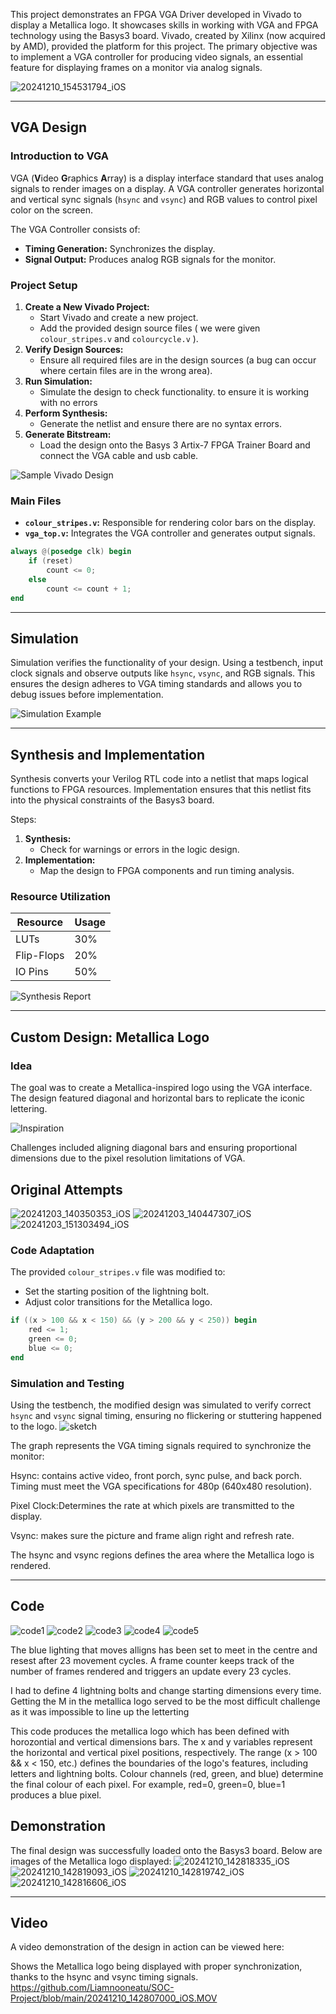 

This project demonstrates an FPGA VGA Driver developed in Vivado to display a Metallica logo. It showcases skills in working with VGA and FPGA technology using the Basys3 board. Vivado, created by Xilinx (now acquired by AMD), provided the platform for this project. The primary objective was to implement a VGA controller for producing video signals, an essential feature for displaying frames on a monitor via analog signals.

![20241210_154531794_iOS](https://github.com/user-attachments/assets/1e9eb30d-55d0-4e0f-bc9d-3784fb3971ee)

---

## VGA Design

### Introduction to VGA

VGA (**V**ideo **G**raphics **A**rray) is a display interface standard that uses analog signals to render images on a display. A VGA controller generates horizontal and vertical sync signals (`hsync` and `vsync`) and RGB values to control pixel color on the screen.

The VGA Controller consists of:
- **Timing Generation:** Synchronizes the display.
- **Signal Output:** Produces analog RGB signals for the monitor.

### Project Setup
1. **Create a New Vivado Project:**
   - Start Vivado and create a new project.
   - Add the provided design source files ( we were given `colour_stripes.v` and `colourcycle.v` ).
2. **Verify Design Sources:**
   - Ensure all required files are in the design sources (a bug can occur where certain files are in the wrong area).
3. **Run Simulation:**
   - Simulate the design to check functionality. to ensure it is working with no errors
4. **Perform Synthesis:**
   - Generate the netlist and ensure there are no syntax errors.
5. **Generate Bitstream:**
   - Load the design onto the Basys 3 Artix-7 FPGA Trainer Board and connect the VGA cable and usb cable.

![Sample Vivado Design](https://github.com/user-attachments/assets/6b66928d-ddeb-4882-9670-51b33e3257b0)

### Main Files
- **`colour_stripes.v`:** Responsible for rendering color bars on the display.
- **`vga_top.v`:** Integrates the VGA controller and generates output signals.

```verilog
always @(posedge clk) begin
    if (reset) 
        count <= 0;
    else
        count <= count + 1;
end
```

---

## Simulation

Simulation verifies the functionality of your design. Using a testbench, input clock signals and observe outputs like `hsync`, `vsync`, and RGB signals. This ensures the design adheres to VGA timing standards and allows you to debug issues before implementation.

![Simulation Example](https://github.com/user-attachments/assets/7ea4f9ca-57b5-484f-8721-8a83ad56c5ef)

---

## Synthesis and Implementation

Synthesis converts your Verilog RTL code into a netlist that maps logical functions to FPGA resources. Implementation ensures that this netlist fits into the physical constraints of the Basys3 board.

Steps:
1. **Synthesis:**
   - Check for warnings or errors in the logic design.
2. **Implementation:**
   - Map the design to FPGA components and run timing analysis.

### Resource Utilization
| Resource | Usage         |
|----------|---------------|
| LUTs     | 30%           |
| Flip-Flops | 20%         |
| IO Pins  | 50%           |

![Synthesis Report](https://github.com/user-attachments/assets/f5708315-a31b-425e-96b2-338152597b38)

---

## Custom Design: Metallica Logo

### Idea
The goal was to create a Metallica-inspired logo using the VGA interface. The design featured diagonal and horizontal bars to replicate the iconic lettering.

![Inspiration](https://static.wikia.nocookie.net/metal-central/images/6/69/18122-1366x768.jpg)

Challenges included aligning diagonal bars and ensuring proportional dimensions due to the pixel resolution limitations of VGA.


## Original Attempts
![20241203_140350353_iOS](https://github.com/user-attachments/assets/8474f96d-159c-47d8-9ec1-aa39b4da4c0c)
![20241203_140447307_iOS](https://github.com/user-attachments/assets/d3b1b527-d03c-477c-8359-5ea2ac838929)
![20241203_151303494_iOS](https://github.com/user-attachments/assets/7598ae2f-9a71-4775-b107-3c005fb5b081)


### Code Adaptation
The provided `colour_stripes.v` file was modified to:
- Set the starting position of the lightning bolt.
- Adjust color transitions for the Metallica logo.

```verilog
if ((x > 100 && x < 150) && (y > 200 && y < 250)) begin
    red <= 1;
    green <= 0;
    blue <= 0;
end
```

### Simulation and Testing
Using the testbench, the modified design was simulated to verify correct `hsync` and `vsync` signal timing, ensuring no flickering or stuttering happened to the logo.
![sketch](https://github.com/user-attachments/assets/10c59a33-8794-47fb-bafc-2edddfe79f3c)

The graph represents the VGA timing signals required to synchronize the monitor:

Hsync:
contains active video, front porch, sync pulse, and back porch.
Timing must meet the VGA specifications for 480p (640x480 resolution).

Pixel Clock:Determines the rate at which pixels are transmitted to the display.

Vsync: makes sure the picture and frame align right and refresh rate.

The hsync and vsync regions defines the area where the Metallica logo is rendered.

---

##  Code
![code1](https://github.com/user-attachments/assets/b1f1abf7-16c7-4141-9fa1-d061f499fe6d)
![code2](https://github.com/user-attachments/assets/5b68ec4b-c767-4cd0-a1e0-b1ef103ac2cf)
![code3](https://github.com/user-attachments/assets/8c3ebe98-1f35-4549-9f8f-18f6ca0de304)
![code4](https://github.com/user-attachments/assets/6be69702-3796-47f3-8fe8-bf43f8337940)
![code5](https://github.com/user-attachments/assets/c9525b6b-1e51-4f45-8b0b-7b306db54c37)



The blue lighting that moves alligns has been set to meet in the centre and resest after 23 movement cycles.
A frame counter keeps track of the number of frames rendered and triggers an update every 23 cycles.

I had to define 4 lightning bolts and change starting dimensions every time.
Getting the M in the metallica logo served to be the most difficult challenge as it was impossible to line up the letterting

This code produces the metallica logo which has been defined with horozontial and vertical dimensions bars. 
The x and y variables represent the horizontal and vertical pixel positions, respectively.
The range (x > 100 && x < 150, etc.) defines the boundaries of the logo's features, including letters and lightning bolts.
Colour channels (red, green, and blue) determine the final colour of each pixel. For example, red=0, green=0, blue=1 produces a blue pixel.

## Demonstration

The final design was successfully loaded onto the Basys3 board. Below are images of the Metallica logo displayed:
![20241210_142818335_iOS](https://github.com/user-attachments/assets/bc3d76a9-f35c-4660-acb1-874056039755)
![20241210_142819093_iOS](https://github.com/user-attachments/assets/7ab9a361-152e-4771-943c-16e6f3dff511)
![20241210_142819742_iOS](https://github.com/user-attachments/assets/c0b34ce6-f407-4b38-a9d1-9e2f29d74659)
![20241210_142816606_iOS](https://github.com/user-attachments/assets/a3568f01-9519-4626-bfe4-e75e4cd95bb2)




---


## Video
A video demonstration of the design in action can be viewed here:

Shows the Metallica logo being displayed with proper synchronization, thanks to the hsync and vsync timing signals.
https://github.com/Liamnooneatu/SOC-Project/blob/main/20241210_142807000_iOS.MOV
